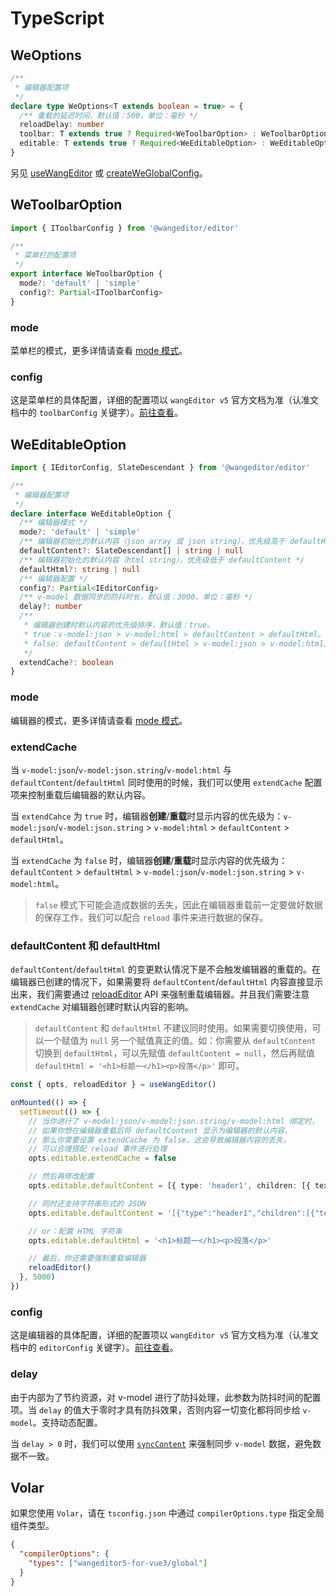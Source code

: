 # TypeScript

## WeOptions

```ts
/**
 * 编辑器配置项
 */
declare type WeOptions<T extends boolean = true> = {
  /** 重载的延迟时间，默认值：500，单位：毫秒 */
  reloadDelay: number
  toolbar: T extends true ? Required<WeToolbarOption> : WeToolbarOption
  editable: T extends true ? Required<WeEditableOption> : WeEditableOption
}
```

另见 [useWangEditor](./use-wang-editor.md) 或 [createWeGlobalConfig](./global-config.md)。

## WeToolbarOption

```ts
import { IToolbarConfig } from '@wangeditor/editor'

/**
 * 菜单栏的配置项
 */
export interface WeToolbarOption {
  mode?: 'default' | 'simple'
  config?: Partial<IToolbarConfig>
}
```

### mode

菜单栏的模式，更多详情请查看 [mode 模式](https://www.wangeditor.com/v5/getting-started.html#mode-%E6%A8%A1%E5%BC%8F)。

### config

这是菜单栏的具体配置，详细的配置项以 `wangEditor v5` 官方文档为准（认准文档中的 `toolbarConfig` 关键字）。[前往查看](https://www.wangeditor.com/v5/toolbar-config.html)。

## WeEditableOption

```ts
import { IEditorConfig, SlateDescendant } from '@wangeditor/editor'

/**
 * 编辑器配置项
 */
declare interface WeEditableOption {
  /** 编辑器模式 */
  mode?: 'default' | 'simple'
  /** 编辑器初始化的默认内容（json array 或 json string），优先级高于 defaultHtml */
  defaultContent?: SlateDescendant[] | string | null
  /** 编辑器初始化的默认内容（html string），优先级低于 defaultContent */
  defaultHtml?: string | null
  /** 编辑器配置 */
  config?: Partial<IEditorConfig>
  /** v-model 数据同步的防抖时长，默认值：3000，单位：毫秒 */
  delay?: number
  /**
   * 编辑器创建时默认内容的优先级排序，默认值：true。
   * true：v-model:json > v-model:html > defaultContent > defaultHtml。
   * false: defaultContent > defaultHtml > v-model:json > v-model:html。
   */
  extendCache?: boolean
}
```

### mode

编辑器的模式，更多详情请查看 [mode 模式](https://www.wangeditor.com/v5/getting-started.html#mode-%E6%A8%A1%E5%BC%8F)。

### extendCache

当 `v-model:json`/`v-model:json.string`/`v-model:html` 与 `defaultContent`/`defaultHtml` 同时使用的时候，我们可以使用 `extendCache` 配置项来控制重载后编辑器的默认内容。

当 `extendCahce` 为 `true` 时，编辑器**创建**/**重载**时显示内容的优先级为：`v-model:json`/`v-model:json.string` > `v-model:html` > `defaultContent` > `defaultHtml`。

当 `extendCache` 为 `false` 时，编辑器**创建**/**重载**时显示内容的优先级为：`defaultContent` > `defaultHtml` > `v-model:json`/`v-model:json.string` > `v-model:html`。

> `false` 模式下可能会造成数据的丢失，因此在编辑器重载前一定要做好数据的保存工作，我们可以配合 `reload` 事件来进行数据的保存。

### defaultContent 和 defaultHtml

`defaultContent`/`defaultHtml` 的变更默认情况下是不会触发编辑器的重载的。在编辑器已创建的情况下，如果需要将 `defaultContent`/`defaultHtml` 内容直接显示出来，我们需要通过 [reloadEditor](./use-wang-editor.md#reloadeditor) API 来强制重载编辑器。并且我们需要注意 `extendCache` 对编辑器创建时默认内容的影响。

> `defaultContent` 和 `defaultHtml` 不建议同时使用。如果需要切换使用，可以一个赋值为 `null` 另一个赋值真正的值。如：你需要从 `defaultContent` 切换到 `defaultHtml`，可以先赋值 `defaultContent = null`，然后再赋值 `defaultHtml = '<h1>标题一</h1><p>段落</p>'` 即可。

```ts
const { opts, reloadEditor } = useWangEditor()

onMounted(() => {
  setTimeout(() => {
    // 当你进行了 v-model:json/v-model:json.string/v-model:html 绑定时，
    // 如果你想在编辑器重载后将 defaultContent 显示为编辑器的默认内容，
    // 那么你需要设置 extendCache 为 false，这会导致编辑器内容的丢失，
    // 可以合理搭配 reload 事件进行处理
    opts.editable.extendCache = false

    // 然后再修改配置
    opts.editable.defaultContent = [{ type: 'header1', children: [{ text: '标题一' }] }]

    // 同时还支持字符串形式的 JSON
    opts.editable.defaultContent = '[{"type":"header1","children":[{"text":"标题一"}]}]'

    // or：配置 HTML 字符串
    opts.editable.defaultHtml = '<h1>标题一</h1><p>段落</p>'

    // 最后，你还需要强制重载编辑器
    reloadEditor()
  }, 5000)
})
```

### config

这是编辑器的具体配置，详细的配置项以 `wangEditor v5` 官方文档为准（认准文档中的 `editorConfig` 关键字）。[前往查看](https://www.wangeditor.com/v5/editor-config.html)。

### delay

由于内部为了节约资源，对 v-model 进行了防抖处理，此参数为防抖时间的配置项。当 `delay` 的值大于零时才具有防抖效果，否则内容一切变化都将同步给 `v-model`。支持动态配置。

当 `delay > 0` 时，我们可以使用 [`syncContent`](./use-wang-editor.md#synccontent) 来强制同步 `v-model` 数据，避免数据不一致。

## Volar

如果您使用 `Volar`，请在 `tsconfig.json` 中通过 `compilerOptions.type` 指定全局组件类型。

```json
{
  "compilerOptions": {
    "types": ["wangeditor5-for-vue3/global"]
  }
}
```
